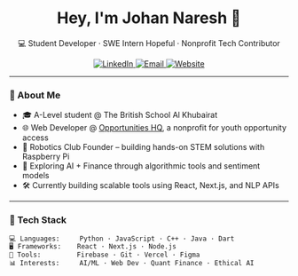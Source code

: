 <h1 align="center">Hey, I'm Johan Naresh 👋</h1>
<p align="center">
  💻 Student Developer · SWE Intern Hopeful · Nonprofit Tech Contributor
</p>

<p align="center">
  <a href="https://www.linkedin.com/in/johan-naresh/" target="_blank">
    <img alt="LinkedIn" src="https://img.shields.io/badge/LinkedIn-Connect-blue?logo=linkedin&logoColor=white" />
  </a>
  <a href="mailto:johannaresh@gmail.com">
    <img alt="Email" src="https://img.shields.io/badge/Email-Contact-grey?logo=gmail&logoColor=white" />
  </a>
  <a href="https://opportunitieshq.vercel.app/">
    <img alt="Website" src="https://img.shields.io/badge/Live Site-Visit-green?logo=vercel&logoColor=white" />
  </a>
</p>

---

### 🧠 About Me

- 🎓 A-Level student @ The British School Al Khubairat  
- 🌐 Web Developer @ [Opportunities HQ](https://opportunitieshq.vercel.app/), a nonprofit for youth opportunity access  
- 🤖 Robotics Club Founder – building hands-on STEM solutions with Raspberry Pi  
- 💸 Exploring AI + Finance through algorithmic tools and sentiment models  
- 🛠 Currently building scalable tools using React, Next.js, and NLP APIs

---

### 🧰 Tech Stack

```txt
💻 Languages:     Python · JavaScript · C++ · Java · Dart
🖥️ Frameworks:    React · Next.js · Node.js
🧪 Tools:         Firebase · Git · Vercel · Figma
📊 Interests:     AI/ML · Web Dev · Quant Finance · Ethical AI
